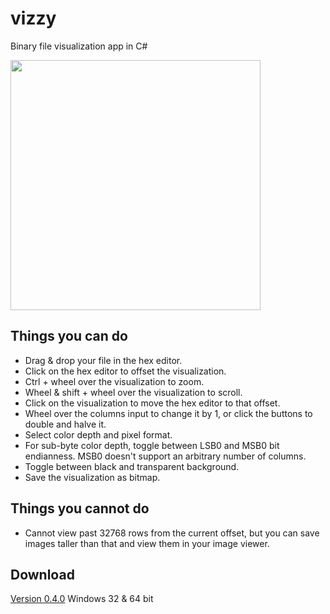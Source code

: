 # vizzy
Binary file visualization app in C# 


<img src="readme/readme0.png" width="400"/>

## Things you can do
* Drag & drop your file in the hex editor.
* Click on the hex editor to offset the visualization.
* Ctrl + wheel over the visualization to zoom.
* Wheel & shift + wheel over the visualization to scroll.
* Click on the visualization to move the hex editor to that offset.
* Wheel over the columns input to change it by 1, or click the buttons to double and halve it.
* Select color depth and pixel format.
* For sub-byte color depth, toggle between LSB0 and MSB0 bit endianness. MSB0 doesn't support an arbitrary number of columns.
* Toggle between black and transparent background.
* Save the visualization as bitmap.


## Things you cannot do
* Cannot view past 32768 rows from the current offset, but you can save images taller than that and view them in your image viewer.
## Download
[Version 0.4.0](https://github.com/nickbrick/vizzy/releases/tag/v0.4.0) Windows 32 & 64 bit
